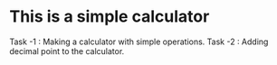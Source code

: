 # This is a simple calculator
Task -1 : Making a calculator with simple operations.
Task -2 : Adding decimal point to the calculator.